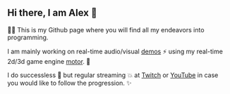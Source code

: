 ## Hi there, I am Alex 👋

🎉🎉 This is my Github page where you will find all my endeavors into programming.

I am mainly working on real-time audio/visual [demos](https://github.com/aconstlink/motor_demos) :zap: using my real-time 2d/3d game engine [motor](https://github.com/aconstlink/motor). :construction_worker:

I do successless :dizzy: but regular streaming :boom: at [Twitch](https://www.twitch.tv/aconstlink) or [YouTube](https://www.youtube.com/@aconstlink) in case you would like to follow the progression. :sparkles:


<!--
**aconstlink/aconstlink** is a ✨ _special_ ✨ repository because its `README.md` (this file) appears on your GitHub profile.

Here are some ideas to get you started:

- 🔭 I’m currently working on ...
- 🌱 I’m currently learning ...
- 👯 I’m looking to collaborate on ...
- 🤔 I’m looking for help with ...
- 💬 Ask me about ...
- 📫 How to reach me: ...
- 😄 Pronouns: ...
- ⚡ Fun fact: ...
-->
